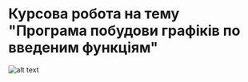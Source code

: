 # Курсова робота на тему "Програма побудови графіків по введеним функціям"
![alt text](https://i.imgur.com/sjJhSnW.png)